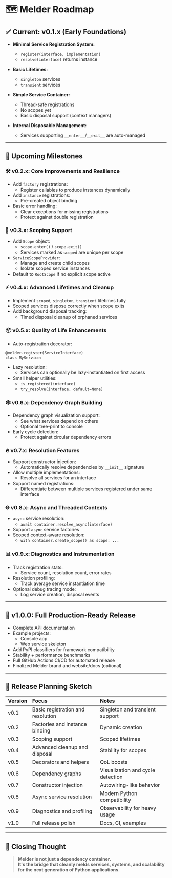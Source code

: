 # 🗺️ Melder Roadmap

## ✅ Current: v0.1.x (Early Foundations)

- **Minimal Service Registration System:**
  - `register(interface, implementation)`
  - `resolve(interface)` returns instance

- **Basic Lifetimes:**
  - `singleton` services
  - `transient` services

- **Simple Service Container:**
  - Thread-safe registrations
  - No scopes yet
  - Basic disposal support (context managers)

- **Internal Disposable Management:**
  - Services supporting `__enter__`/`__exit__` are auto-managed

---

## 🚧 Upcoming Milestones

### 🛠 v0.2.x: Core Improvements and Resilience

- Add `factory` registrations:
  - Register callables to produce instances dynamically
- Add `instance` registrations:
  - Pre-created object binding
- Basic error handling:
  - Clear exceptions for missing registrations
  - Protect against double registration

### 🧠 v0.3.x: Scoping Support

- Add `Scope` object:
  - `scope.enter()` / `scope.exit()`
  - Services marked as `scoped` are unique per scope
- `ServiceScopeProvider`:
  - Manage and create child scopes
  - Isolate scoped service instances
- Default to `RootScope` if no explicit scope active

### ⚡ v0.4.x: Advanced Lifetimes and Cleanup

- Implement `scoped`, `singleton`, `transient` lifetimes fully
- Scoped services dispose correctly when scope exits
- Add background disposal tracking:
  - Timed disposal cleanup of orphaned services

### 📦 v0.5.x: Quality of Life Enhancements

- Auto-registration decorator:

```bash>
@melder.register(ServiceInterface)
class MyService:
```

- Lazy resolution:
  - Services can optionally be lazy-instantiated on first access
- Small helper utilities:
  - `is_registered(interface)`
  - `try_resolve(interface, default=None)`

### 🕸️ v0.6.x: Dependency Graph Building

- Dependency graph visualization support:
  - See what services depend on others
  - Optional tree-print to console
- Early cycle detection:
  - Protect against circular dependency errors

### 🔥 v0.7.x: Resolution Features

- Support constructor injection:
  - Automatically resolve dependencies by `__init__` signature
- Allow multiple implementations:
  - Resolve all services for an interface
- Support named registrations:
  - Differentiate between multiple services registered under same interface

### 🌐 v0.8.x: Async and Threaded Contexts

- `async` service resolution:
  - `await container.resolve_async(interface)`
- Support `async` service factories
- Scoped context-aware resolution:
  - `with container.create_scope() as scope: ...`

### 📊 v0.9.x: Diagnostics and Instrumentation

- Track registration stats:
  - Service count, resolution count, error rates
- Resolution profiling:
  - Track average service instantiation time
- Optional debug tracing mode:
  - Log service creation, disposal events

---

## 🚀 v1.0.0: Full Production-Ready Release

- Complete API documentation
- Example projects:
  - Console app
  - Web service skeleton
- Add PyPI classifiers for framework compatibility
- Stability + performance benchmarks
- Full GitHub Actions CI/CD for automated release
- Finalized Melder brand and website/docs (optional)

---

## 📅 Release Planning Sketch

| Version | Focus | Notes |
|:---|:---|:---|
| v0.1 | Basic registration and resolution | Singleton and transient support |
| v0.2 | Factories and instance binding | Dynamic creation |
| v0.3 | Scoping support | Scoped lifetimes |
| v0.4 | Advanced cleanup and disposal | Stability for scopes |
| v0.5 | Decorators and helpers | QoL boosts |
| v0.6 | Dependency graphs | Visualization and cycle detection |
| v0.7 | Constructor injection | Autowiring-like behavior |
| v0.8 | Async service resolution | Modern Python compatibility |
| v0.9 | Diagnostics and profiling | Observability for heavy usage |
| v1.0 | Full release polish | Docs, CI, examples |

---

## 📣 Closing Thought

> **Melder is not just a dependency container.  
> It's the bridge that cleanly melds services, systems, and scalability for the next generation of Python applications.**
